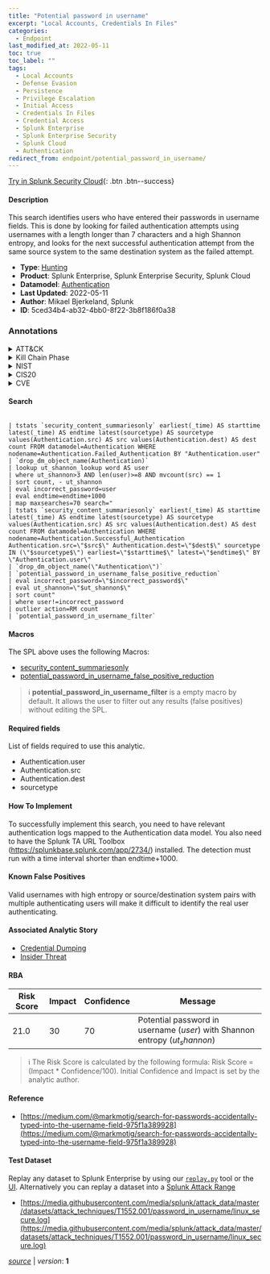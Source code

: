 ```yaml
---
title: "Potential password in username"
excerpt: "Local Accounts, Credentials In Files"
categories:
  - Endpoint
last_modified_at: 2022-05-11
toc: true
toc_label: ""
tags:
  - Local Accounts
  - Defense Evasion
  - Persistence
  - Privilege Escalation
  - Initial Access
  - Credentials In Files
  - Credential Access
  - Splunk Enterprise
  - Splunk Enterprise Security
  - Splunk Cloud
  - Authentication
redirect_from: endpoint/potential_password_in_username/
---
```




[Try in Splunk Security Cloud](https://www.splunk.com/en_us/cyber-security.html){: .btn .btn--success}

#### Description

This search identifies users who have entered their passwords in username fields. This is done by looking for failed authentication attempts using usernames with a length longer than 7 characters and a high Shannon entropy, and looks for the next successful authentication attempt from the same source system to the same destination system as the failed attempt.

- **Type**: [Hunting](https://github.com/splunk/security_content/wiki/Detection-Analytic-Types)
- **Product**: Splunk Enterprise, Splunk Enterprise Security, Splunk Cloud
- **Datamodel**: [Authentication](https://docs.splunk.com/Documentation/CIM/latest/User/Authentication)
- **Last Updated**: 2022-05-11
- **Author**: Mikael Bjerkeland, Splunk
- **ID**: 5ced34b4-ab32-4bb0-8f22-3b8f186f0a38

### Annotations
<details>
  <summary>ATT&CK</summary>

<div markdown="1">

#### [ATT&CK](https://attack.mitre.org/)

| ID          | Technique   | Tactic         |
| ----------- | ----------- |--------------- |
| [T1078.003](https://attack.mitre.org/techniques/T1078/003/) | Local Accounts | Defense Evasion, Persistence, Privilege Escalation, Initial Access |

| [T1552.001](https://attack.mitre.org/techniques/T1552/001/) | Credentials In Files | Credential Access |

</div>
</details>


<details>
  <summary>Kill Chain Phase</summary>

<div markdown="1">

* Reconnaissance


</div>
</details>


<details>
  <summary>NIST</summary>

<div markdown="1">

* DE.CM



</div>
</details>

<details>
  <summary>CIS20</summary>

<div markdown="1">

* CIS 3
* CIS 5
* CIS 16



</div>
</details>

<details>
  <summary>CVE</summary>

<div markdown="1">


</div>
</details>


#### Search

```

| tstats `security_content_summariesonly` earliest(_time) AS starttime latest(_time) AS endtime latest(sourcetype) AS sourcetype values(Authentication.src) AS src values(Authentication.dest) AS dest count FROM datamodel=Authentication WHERE nodename=Authentication.Failed_Authentication BY "Authentication.user" 
| `drop_dm_object_name(Authentication)` 
| lookup ut_shannon_lookup word AS user 
| where ut_shannon>3 AND len(user)>=8 AND mvcount(src) == 1 
| sort count, - ut_shannon 
| eval incorrect_password=user 
| eval endtime=endtime+1000 
| map maxsearches=70 search="
| tstats `security_content_summariesonly` earliest(_time) AS starttime latest(_time) AS endtime latest(sourcetype) AS sourcetype values(Authentication.src) AS src values(Authentication.dest) AS dest count FROM datamodel=Authentication WHERE nodename=Authentication.Successful_Authentication Authentication.src=\"$src$\" Authentication.dest=\"$dest$\" sourcetype IN (\"$sourcetype$\") earliest=\"$starttime$\" latest=\"$endtime$\" BY \"Authentication.user\" 
| `drop_dm_object_name(\"Authentication\")` 
| `potential_password_in_username_false_positive_reduction` 
| eval incorrect_password=\"$incorrect_password$\" 
| eval ut_shannon=\"$ut_shannon$\" 
| sort count" 
| where user!=incorrect_password 
| outlier action=RM count 
| `potential_password_in_username_filter`
```

#### Macros
The SPL above uses the following Macros:
* [security_content_summariesonly](https://github.com/splunk/security_content/blob/develop/macros/security_content_summariesonly.yml)
* [potential_password_in_username_false_positive_reduction](https://github.com/splunk/security_content/blob/develop/macros/potential_password_in_username_false_positive_reduction.yml)

> :information_source:
> **potential_password_in_username_filter** is a empty macro by default. It allows the user to filter out any results (false positives) without editing the SPL.



#### Required fields
List of fields required to use this analytic.
* Authentication.user
* Authentication.src
* Authentication.dest
* sourcetype



#### How To Implement
To successfully implement this search, you need to have relevant authentication logs mapped to the Authentication data model. You also need to have the Splunk TA URL Toolbox (https://splunkbase.splunk.com/app/2734/) installed. The detection must run with a time interval shorter than endtime+1000.
#### Known False Positives
Valid usernames with high entropy or source/destination system pairs with multiple authenticating users will make it difficult to identify the real user authenticating.

#### Associated Analytic Story
* [Credential Dumping](/stories/credential_dumping)
* [Insider Threat](/stories/insider_threat)




#### RBA

| Risk Score  | Impact      | Confidence   | Message      |
| ----------- | ----------- |--------------|--------------|
| 21.0 | 30 | 70 | Potential password in username ($user$) with Shannon entropy ($ut_shannon$) |


> :information_source:
> The Risk Score is calculated by the following formula: Risk Score = (Impact * Confidence/100). Initial Confidence and Impact is set by the analytic author.


#### Reference

* [https://medium.com/@markmotig/search-for-passwords-accidentally-typed-into-the-username-field-975f1a389928](https://medium.com/@markmotig/search-for-passwords-accidentally-typed-into-the-username-field-975f1a389928)



#### Test Dataset
Replay any dataset to Splunk Enterprise by using our [`replay.py`](https://github.com/splunk/attack_data#using-replaypy) tool or the [UI](https://github.com/splunk/attack_data#using-ui).
Alternatively you can replay a dataset into a [Splunk Attack Range](https://github.com/splunk/attack_range#replay-dumps-into-attack-range-splunk-server)

* [https://media.githubusercontent.com/media/splunk/attack_data/master/datasets/attack_techniques/T1552.001/password_in_username/linux_secure.log](https://media.githubusercontent.com/media/splunk/attack_data/master/datasets/attack_techniques/T1552.001/password_in_username/linux_secure.log)



[*source*](https://github.com/splunk/security_content/tree/develop/detections/endpoint/potential_password_in_username.yml) \| *version*: **1**